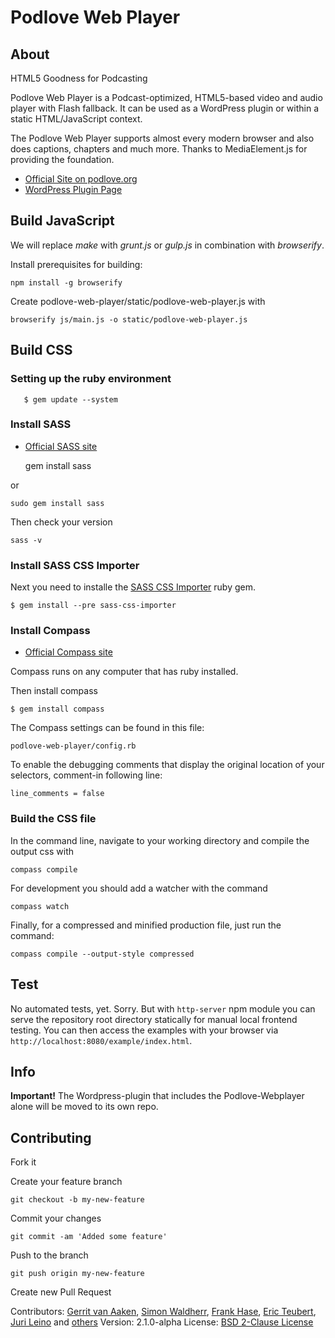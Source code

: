 # Podlove Web Player

## About

HTML5 Goodness for Podcasting

Podlove Web Player is a Podcast-optimized, HTML5-based video and audio player with Flash fallback.
It can be used as a WordPress plugin or within a static HTML/JavaScript context.

The Podlove Web Player supports almost every modern browser and also does captions, chapters and much more.
Thanks to MediaElement.js for providing the foundation.

* [Official Site on podlove.org](http://podlove.org/podlove-web-player/)
* [WordPress Plugin Page](http://wordpress.org/plugins/podlove-web-player/)

## Build JavaScript

We will replace *make* with *grunt.js* or *gulp.js* in combination with *browserify*.

Install prerequisites for building:

    npm install -g browserify

Create podlove-web-player/static/podlove-web-player.js with

    browserify js/main.js -o static/podlove-web-player.js

## Build CSS

### Setting up the ruby environment

       $ gem update --system

### Install SASS

* [Official SASS site](http://sass-lang.com/install)


    gem install sass

or

    sudo gem install sass

Then check your version

    sass -v

### Install SASS CSS Importer

Next you need to installe the [SASS CSS Importer](https://github.com/chriseppstein/sass-css-importer) ruby gem.

    $ gem install --pre sass-css-importer

### Install Compass

* [Official Compass site](http://compass-style.org/install/)

Compass runs on any computer that has ruby installed.

Then install compass

    $ gem install compass

The Compass settings can be found in this file:

    podlove-web-player/config.rb

To enable the debugging comments that display
the original location of your selectors, comment-in following line:

    line_comments = false

### Build the CSS file

In the command line, navigate to your working directory and compile the output css with

    compass compile

For development you should add a watcher with the command

    compass watch

Finally, for a compressed and minified production file, just run the command:

    compass compile --output-style compressed

## Test

No automated tests, yet. Sorry.
But with `http-server` npm module you can serve the repository root directory statically for manual local frontend testing.
You can then access the examples with your browser via `http://localhost:8080/example/index.html`.

## Info

**Important!**
The Wordpress-plugin that includes the Podlove-Webplayer alone will be moved to its own repo.

## Contributing

Fork it

Create your feature branch

    git checkout -b my-new-feature

Commit your changes

    git commit -am 'Added some feature'

Push to the branch

    git push origin my-new-feature

Create new Pull Request

Contributors:
[Gerrit van Aaken](https://github.com/gerritvanaaken/), [Simon Waldherr](https://github.com/simonwaldherr/),
[Frank Hase](https://github.com/Kambfhase/), [Eric Teubert](https://github.com/eteubert/),
[Juri Leino](https://github.com/line-o) and [others](https://github.com/podlove/podlove-web-player/contributors)
Version: 2.1.0-alpha
License: [BSD 2-Clause License](http://opensource.org/licenses/BSD-2-Clause)
